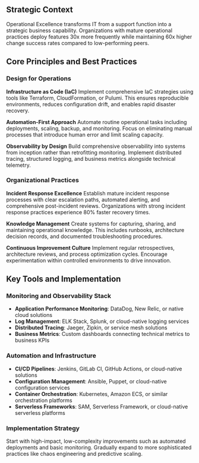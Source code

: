 ## Strategic Context

Operational Excellence transforms IT from a support function into a strategic business capability. Organizations with mature operational practices deploy features 30x more frequently while maintaining 60x higher change success rates compared to low-performing peers.

## Core Principles and Best Practices

### Design for Operations

**Infrastructure as Code (IaC)** Implement comprehensive IaC strategies using tools like Terraform, CloudFormation, or Pulumi. This ensures reproducible environments, reduces configuration drift, and enables rapid disaster recovery.

**Automation-First Approach** Automate routine operational tasks including deployments, scaling, backup, and monitoring. Focus on eliminating manual processes that introduce human error and limit scaling capacity.

**Observability by Design** Build comprehensive observability into systems from inception rather than retrofitting monitoring. Implement distributed tracing, structured logging, and business metrics alongside technical telemetry.

### Organizational Practices

**Incident Response Excellence** Establish mature incident response processes with clear escalation paths, automated alerting, and comprehensive post-incident reviews. Organizations with strong incident response practices experience 80% faster recovery times.

**Knowledge Management** Create systems for capturing, sharing, and maintaining operational knowledge. This includes runbooks, architecture decision records, and documented troubleshooting procedures.

**Continuous Improvement Culture** Implement regular retrospectives, architecture reviews, and process optimization cycles. Encourage experimentation within controlled environments to drive innovation.

## Key Tools and Implementation

### Monitoring and Observability Stack

- **Application Performance Monitoring**: DataDog, New Relic, or native cloud solutions
- **Log Management**: ELK Stack, Splunk, or cloud-native logging services
- **Distributed Tracing**: Jaeger, Zipkin, or service mesh solutions
- **Business Metrics**: Custom dashboards connecting technical metrics to business KPIs

### Automation and Infrastructure

- **CI/CD Pipelines**: Jenkins, GitLab CI, GitHub Actions, or cloud-native solutions
- **Configuration Management**: Ansible, Puppet, or cloud-native configuration services
- **Container Orchestration**: Kubernetes, Amazon ECS, or similar orchestration platforms
- **Serverless Frameworks**: SAM, Serverless Framework, or cloud-native serverless platforms

### Implementation Strategy

Start with high-impact, low-complexity improvements such as automated deployments and basic monitoring. Gradually expand to more sophisticated practices like chaos engineering and predictive scaling.